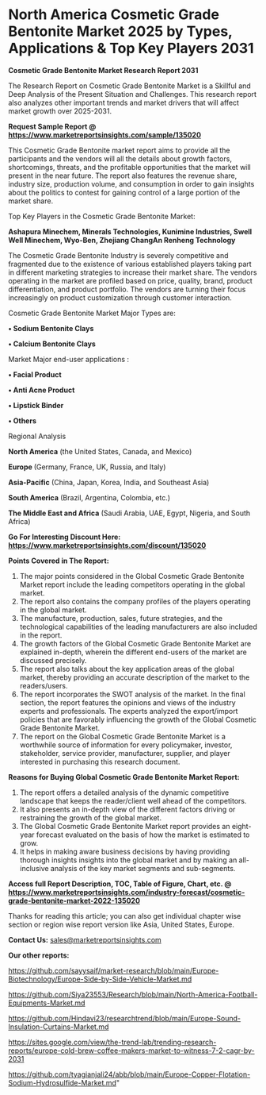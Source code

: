 # North America Cosmetic Grade Bentonite Market 2025 by Types, Applications & Top Key Players 2031

<strong>Cosmetic Grade Bentonite Market Research Report 2031</strong>

The Research Report on Cosmetic Grade Bentonite Market is a Skillful and Deep Analysis of the Present Situation and Challenges. This research report also analyzes other important trends and market drivers that will affect market growth over 2025-2031.

<strong>Request Sample Report @ <a href=https://www.marketreportsinsights.com/sample/135020>https://www.marketreportsinsights.com/sample/135020</a></strong>

This Cosmetic Grade Bentonite market report aims to provide all the participants and the vendors will all the details about growth factors, shortcomings, threats, and the profitable opportunities that the market will present in the near future. The report also features the revenue share, industry size, production volume, and consumption in order to gain insights about the politics to contest for gaining control of a large portion of the market share.

Top Key Players in the Cosmetic Grade Bentonite Market:

<strong>Ashapura Minechem, Minerals Technologies, Kunimine Industries, Swell Well Minechem, Wyo-Ben, Zhejiang ChangAn Renheng Technology</strong>

The Cosmetic Grade Bentonite Industry is severely competitive and fragmented due to the existence of various established players taking part in different marketing strategies to increase their market share. The vendors operating in the market are profiled based on price, quality, brand, product differentiation, and product portfolio. The vendors are turning their focus increasingly on product customization through customer interaction.

Cosmetic Grade Bentonite Market Major Types are:

<strong>• Sodium Bentonite Clays

• Calcium Bentonite Clays</strong>

Market Major end-user applications :

<strong>• Facial Product

• Anti Acne Product

• Lipstick Binder

• Others</strong>

Regional Analysis

</u><strong><b>North America</b></strong> (the United States, Canada, and Mexico)

<strong><b>Europe </b></strong>(Germany, France, UK, Russia, and Italy)

<strong><b>Asia-Pacific</b></strong> (China, Japan, Korea, India, and Southeast Asia)

<strong><b>South America</b></strong> (Brazil, Argentina, Colombia, etc.)

<strong><b>The Middle East and Africa</b></strong> (Saudi Arabia, UAE, Egypt, Nigeria, and South Africa)

<strong>Go For Interesting Discount Here: <a href=https://www.marketreportsinsights.com/discount/135020>https://www.marketreportsinsights.com/discount/135020</a></strong>

<strong>Points Covered in The Report:</strong>
<ol>
  <li>The major points considered in the Global Cosmetic Grade Bentonite Market report include the leading competitors operating in the global market.</li>
  <li>The report also contains the company profiles of the players operating in the global market.</li>
  <li>The manufacture, production, sales, future strategies, and the technological capabilities of the leading manufacturers are also included in the report.</li>
  <li>The growth factors of the Global Cosmetic Grade Bentonite Market are explained in-depth, wherein the different end-users of the market are discussed precisely.</li>
  <li>The report also talks about the key application areas of the global market, thereby providing an accurate description of the market to the readers/users.</li>
  <li>The report incorporates the SWOT analysis of the market. In the final section, the report features the opinions and views of the industry experts and professionals. The experts analyzed the export/import policies that are favorably influencing the growth of the Global Cosmetic Grade Bentonite Market.</li>
  <li>The report on the Global Cosmetic Grade Bentonite Market is a worthwhile source of information for every policymaker, investor, stakeholder, service provider, manufacturer, supplier, and player interested in purchasing this research document.</li>
</ol>
<strong>Reasons for Buying Global Cosmetic Grade Bentonite Market Report:</strong>

<ol>
  <li>The report offers a detailed analysis of the dynamic competitive landscape that keeps the reader/client well ahead of the competitors.</li>
  <li>It also presents an in-depth view of the different factors driving or restraining the growth of the global market.</li>
  <li>The Global Cosmetic Grade Bentonite Market report provides an eight-year forecast evaluated on the basis of how the market is estimated to grow.</li>
  <li>It helps in making aware business decisions by having providing thorough insights insights into the global market and by making an all-inclusive analysis of the key market segments and sub-segments.</li>
</ol>
<strong>Access full Report Description, TOC, Table of Figure, Chart, etc. @ <a href=https://www.marketreportsinsights.com/industry-forecast/cosmetic-grade-bentonite-market-2022-135020>https://www.marketreportsinsights.com/industry-forecast/cosmetic-grade-bentonite-market-2022-135020</a></strong>


Thanks for reading this article; you can also get individual chapter wise section or region wise report version like Asia, United States, Europe.

<strong>Contact Us:</strong>
sales@marketreportsinsights.com

<strong>Our other reports:</strong>

<a href=https://github.com/sayysaif/market-research/blob/main/Europe-Biotechnology/Europe-Side-by-Side-Vehicle-Market.md>https://github.com/sayysaif/market-research/blob/main/Europe-Biotechnology/Europe-Side-by-Side-Vehicle-Market.md</a>

<a href=https://github.com/Siya23553/Research/blob/main/North-America-Football-Equipments-Market.md>https://github.com/Siya23553/Research/blob/main/North-America-Football-Equipments-Market.md</a>

<a href=https://github.com/Hindavi23/researchtrend/blob/main/Europe-Sound-Insulation-Curtains-Market.md>https://github.com/Hindavi23/researchtrend/blob/main/Europe-Sound-Insulation-Curtains-Market.md</a>

<a href=https://sites.google.com/view/the-trend-lab/trending-research-reports/europe-cold-brew-coffee-makers-market-to-witness-7-2-cagr-by-2031>https://sites.google.com/view/the-trend-lab/trending-research-reports/europe-cold-brew-coffee-makers-market-to-witness-7-2-cagr-by-2031</a>

<a href=https://github.com/tyagianjali24/abb/blob/main/Europe-Copper-Flotation-Sodium-Hydrosulfide-Market.md>https://github.com/tyagianjali24/abb/blob/main/Europe-Copper-Flotation-Sodium-Hydrosulfide-Market.md</a>"
